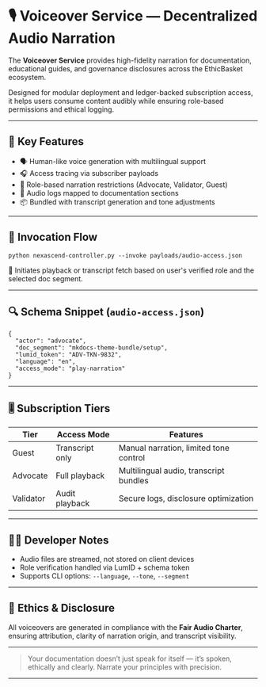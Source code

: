 # 🎙️ Voiceover Service — Decentralized Audio Narration

The **Voiceover Service** provides high-fidelity narration for documentation, educational guides, and governance disclosures across the EthicBasket ecosystem.

Designed for modular deployment and ledger-backed subscription access, it helps users consume content audibly while ensuring role-based permissions and ethical logging.

---

## 🧩 Key Features

- 🗣️ Human-like voice generation with multilingual support
- 🎧 Access tracing via subscriber payloads
- 🔐 Role-based narration restrictions (Advocate, Validator, Guest)
- 📑 Audio logs mapped to documentation sections
- 📦 Bundled with transcript generation and tone adjustments

---

## 🔁 Invocation Flow

```
python nexascend-controller.py --invoke payloads/audio-access.json
```

📌 Initiates playback or transcript fetch based on user's verified role and the selected doc segment.

---

## 🔍 Schema Snippet (`audio-access.json`)

```
{
  "actor": "advocate",
  "doc_segment": "mkdocs-theme-bundle/setup",
  "lumid_token": "ADV-TKN-9832",
  "language": "en",
  "access_mode": "play-narration"
}
```

---

## 🎚️ Subscription Tiers

| Tier       | Access Mode         | Features                                 |
|------------|---------------------|------------------------------------------|
| Guest      | Transcript only     | Manual narration, limited tone control   |
| Advocate   | Full playback       | Multilingual audio, transcript bundles   |
| Validator  | Audit playback      | Secure logs, disclosure optimization     |

---

## 🧑‍💻 Developer Notes

- Audio files are streamed, not stored on client devices
- Role verification handled via LumID + schema token
- Supports CLI options: `--language`, `--tone`, `--segment`

---

## 📜 Ethics & Disclosure

All voiceovers are generated in compliance with the **Fair Audio Charter**, ensuring attribution, clarity of narration origin, and transcript visibility.

---

> Your documentation doesn’t just speak for itself — it’s spoken, ethically and clearly. Narrate your principles with precision.


---
